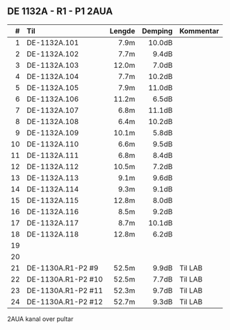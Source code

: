 ## DE 1132A - R1 - P1   2AUA

|  #  |        Til       |Lengde|Demping|Kommentar|
|----:|:-----------------|-----:|------:|:--------|
|    1|DE-1132A.101      |  7.9m| 10.0dB|         |
|    2|DE-1132A.102      |  7.7m|  9.4dB|         |
|    3|DE-1132A.103      | 12.0m|  7.0dB|         |
|    4|DE-1132A.104      |  7.7m| 10.2dB|         |
|    5|DE-1132A.105      |  7.9m| 11.0dB|         |
|    6|DE-1132A.106      | 11.2m|  6.5dB|         |
|    7|DE-1132A.107      |  6.8m| 11.1dB|         |
|    8|DE-1132A.108      |  6.4m| 10.2dB|         |
|    9|DE-1132A.109      | 10.1m|  5.8dB|         |
|   10|DE-1132A.110      |  6.6m|  9.5dB|         |
|   11|DE-1132A.111      |  6.8m|  8.4dB|         |
|   12|DE-1132A.112      | 10.5m|  7.2dB|         |
|   13|DE-1132A.113      |  9.1m|  9.6dB|         |
|   14|DE-1132A.114      |  9.3m|  9.1dB|         |
|   15|DE-1132A.115      | 12.8m|  8.0dB|         |
|   16|DE-1132A.116      |  8.5m|  9.2dB|         |
|   17|DE-1132A.117      |  8.7m| 10.1dB|         |
|   18|DE-1132A.118      | 12.8m|  6.2dB|         |
|   19|                  |      |       |         |
|   20|                  |      |       |         |
|   21|DE-1130A.R1-P2 #9 | 52.5m|  9.9dB|Til LAB  |
|   22|DE-1130A.R1-P2 #10| 52.5m|  7.7dB|Til LAB  |
|   23|DE-1130A.R1-P2 #11| 52.3m|  9.7dB|Til LAB  |
|   24|DE-1130A.R1-P2 #12| 52.7m|  9.3dB|Til LAB  |

2AUA kanal over pultar